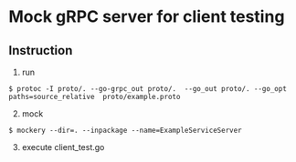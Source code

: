 # Mock gRPC server for client testing 
## Instruction
1. run 
```
$ protoc -I proto/. --go-grpc_out proto/.  --go_out proto/. --go_opt paths=source_relative  proto/example.proto
```
2. mock
```shell
$ mockery --dir=. --inpackage --name=ExampleServiceServer
```
3. execute client_test.go